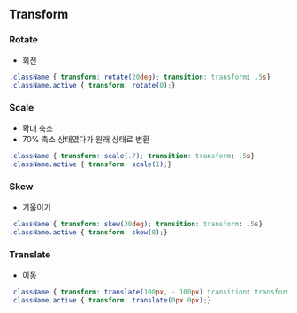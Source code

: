 ## Transform

### Rotate

-   회전

```CSS
.className { transform: rotate(20deg); transition: transform: .5s}
.className.active { transform: rotate(0);}
```

### Scale

-   확대 축소
-   70% 축소 상태였다가 원래 상태로 변환

```CSS
.className { transform: scale(.7); transition: transform: .5s}
.className.active { transform: scale(1);}
```

### Skew

-   기울이기

```CSS
.className { transform: skew(30deg); transition: transform: .5s}
.className.active { transform: skew(0);}
```

### Translate

-   이동

```CSS
.className { transform: translate(100px, - 100px) transition: transform: .5s}
.className.active { transform: translate(0px 0px);}
```
